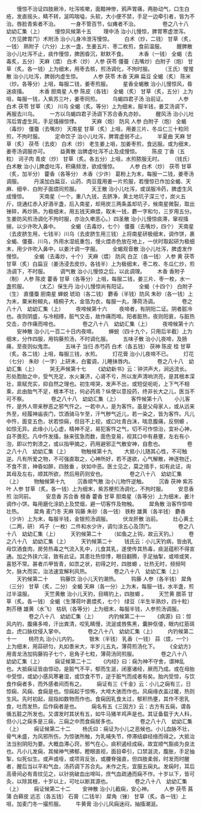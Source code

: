 <!-- { "loadSidebar": true } -->
　　慢惊不治证四肢厥冷，吐泻咳嗽，面黯神惨，鸦声胃痛，两胁动气，口生白疮，发直摇头，睛不转，涎鸣喘嗌，头软，大小便不禁，手足一边牵引者，皆为不治。唇脸青紫者不治。
　　一身不管百节，似瘫者不治。
　　
　　卷之八十八　幼幼汇集（上）
　　慢惊风候第十五
　　理中汤 治小儿慢惊，脾胃寒虚泄泻。（方见脾胃门）术附汤 治小儿身冷泄泻慢惊。
　　白术（炒，二钱） 甘草（炙，一钱） 熟附子（六分）上水一盏，生姜五片、枣二枚煎，食前温服。
　　醒脾散 治小儿吐泻不止，痰作慢惊，脾困昏沉，默默不食。
　　木香（一钱） 全蝎（去毒炙，五分） 天麻（煨） 白术（炒） 人参 茯苓 僵蚕（去嘴炒）白附子（炮） 甘草（炙。各一钱）上为细末，用枣去核，煎汤调化，不拘时服。
　　（王氏）惺惺散 治小儿吐泻，脾弱内虚生惊。
　　人参 茯苓 木香 天麻 扁豆 全蝎（炙） 陈米（炒。各等分）上咀，每服二钱，姜枣煎服。
　　星香全蝎散 治小儿慢惊风，昏迷痰搐。
　　木香 胆南星 人参 陈皮（各钱） 全蝎（炙） 甘草（炙，五分）上为咀，每服一钱，入紫苏三叶，姜枣同煎。
　　乌蝎四君子汤 治前证。
　　人参 白术 茯苓 甘草（炙） 川乌 全蝎（炙。等分）上为细末，服半钱，姜艾汤调下，再服去川乌。
　　一方以乌蝎四君子汤调下苏合香丸亦妙。
　　醒风汤 治小儿吐泻后胃虚生风，手足搐搦惊悸。
　　天麻（炮） 防风 人参 白附子（炮） 全蝎（毒炒） 僵蚕（去嘴炒） 天南星 甘草（炙）上咀，用姜三片、冬瓜仁三十粒同煎，不拘时服。
　　定命饮子 治小儿吐泻，脾胃虚弱不止。
　　半夏曲 天麻 甘草（炙） 茯苓（去皮） 白术（炒） 老生姜上咀，加姜枣煎，食远服。或为细末，姜枣汤调服亦可。
　　益黄散 治脾虚吐泻不止及成慢惊。
　　陈皮 丁香（五粒） 诃子肉 青皮（炒） 甘草（炙。各五分）上咀，水煎脓服无时。
　　（钱氏）白术散 治小儿脾虚吐泻，积痛频泄，欲成慢惊。
　　人参 白术（炒） 茯苓 甘草（炙，加半分） 藿香（各等分） 木香（少许） 葛粉上为末，每服一二钱，姜枣汤调服。
　　丹溪加白扁豆、山药、肉豆蔻用姜一片煎服，若慢惊已作加全蝎、天麻、细辛、白附子面煨同煎服。
　　天王散 治小儿吐泻，或误服冷药，脾虚生风成慢惊。
　　天南星（一个，重八九钱，去脐净，黄土地坑子深三寸，炭火五斤，烧通红赤入好酒半盏，后入南星，却用炭三两条盖却坑子，候南星微裂，取出锉碎，再炒熟，为极细末，用五钱天麻煨，取末一钱，麝一字和匀，三岁用五分。生姜防风煎汤调化不拘时服，亦治久嗽恶心。）四圣散 治小儿慢惊痰滞，窜视搐搦，以少许吹入鼻中。
　　全蝎（去毒炒，七个） 僵蚕（去嘴炒，四个） 天南星（去皮脐生用，七钱半）川乌（去皮脐生用三钱）上将南星研极细末，调作饼，裹全蝎、僵蚕、川乌，外用水湿纸重包，慢火煨赤色放在地上，一伏时取起研为极细末，用少许吹入鼻中，以姜汁调一字服。
　　全蝎观音散 治小儿吐泻，脾虚发作慢惊。
　　全蝎（去毒炒，十个） 天麻（煨） 防风 白芷（各一钱） 人参 黄 茯苓 甘草（炙）白扁豆（姜汤浸去皮炒。各钱半）上为极细末，枣二枚、冬瓜仁炒，煎汤调下，不时服。
　　调气散 治小儿慢惊之后，以此调理。
　　木香 香附子（制） 人参 陈皮 藿香 甘草（各等分）上咀，每服二钱，姜三片、枣一枚，水一盏煎服。
　　（太乙）保生丹 治小儿慢惊尚有阳证。
　　全蝎（十四个） 白附子（生） 直僵蚕 胆南星 蝉蜕 琥珀（各二钱） 麝香（半钱）防风 朱砂（各一钱）上为末，粟米粉糊丸，梧桐子大，金箔为衣，每服一丸，薄荷汤调。
　　
　　卷之八十八　幼幼汇集（上）
　　夜啼候第十六
　　夜啼者，有阴阳二证。阴者脏冷也。夜则阴盛，与冷相搏，脏气交击，故作痛而啼。阳者脏热，夜则阳衰，与脏热交击，亦作痛而啼也。
　　
　　卷之八十八　幼幼汇集（上）
　　夜啼候第十六
　　安神散 治小儿一百二十日内夜啼。
　　蝉蜕（四十九个，只用后半截）上为细末，分作四服，用钩藤煎汤，不时调化服。
　　五味子散 治小儿夜啼，及肠痛，至夜则似鬼祟。
　　五味子 当归 赤芍药 白术（各五钱） 茯神 陈皮 桂 甘草（炙。各二钱）上咀，每服三钱，水煎。
　　灯花膏 治小儿夜啼不已。
　　灯花（七分） 朱砂（一字）上研末，白蜜调，儿睡抹唇内。
　　
　　卷之八十八　幼幼汇集（上）
　　哭无声候第十七
　　《幼幼新书》云：钟洪声大，涧远流长。形处胞胎之中，受气充足，水火兼济，心肾不亏，所以发声清响洪亮，是其根本深壮，禀赋充实，抑自然之理也。初生啼哭，发声不出，或短促呃呃，上下气不相乘，此由胎气不足，根本不壮，何必药焉？纵使以意投药，终非长大之儿，医当不可不察。
　　
　　卷之八十八　幼幼汇集（上）
　　客忤候第十八
　　小儿客忤，是外人带来秽恶之邪气忤之。一若中人，是为客忤。虽是父母家人，或从远来外至，经履神庙丧门，饮酒骑马乍至，汗气秽气近儿，若一染之，皆为客忤。凡儿中忤，面变五色，状若惊痫，但目不上视，或口吐青白沫，喘息腹痛，反侧螈 ，如惊无异。此缘小儿心虚，精神不足，易犯客忤之气，切不可作惊治，宜补心神，自不畏犯。凡中忤发搐，脉来弦急而数，面色变易，视其口中有悬壅，左右有小泡，即以竹刺溃之，或以指甲摘之，药用避邪正气散安神，自愈也。
　　
　　卷之八十八　幼幼汇集（上）
　　物触候第十九
　　大抵小儿随其心性，不可触逆。凡有所爱之物，不可强直取之，心神所好，若不遂欲，心气解散，神逐物迁，不食不言，神昏如醉，四肢垂 ，状如中恶。医士见之，莫之措手，如有此证，询其母及左右，顺其所欲，然后用药则安也。
　　
　　卷之八十八　幼幼汇集（上）
　　物触候第十九
　　沉香顺气散 治小儿物忤逆触。
　　沉香 茯神 紫苏叶 人参 甘草（炙。各一钱）上为细末，紫苏梗煎汤调化，不拘时服。
　　安息香煎 治同前。
　　安息香 苏合香 檀香 藿香 甘草 胆南星（各等分）上为细末，姜汁调作小饼。每用磨化涂奶上及焚烟，避一切客忤及物触。
　　犀角散 治客忤惊啼壮热。
　　犀角 麦门冬 天麻 钩藤 朱砂（各一钱） 铁粉 雄黄（各半钱） 麝香（少许）上为末，每服半钱，金银煎汤调服。
　　伏龙肝散 治前。
　　灶心黄土（二两，研） 鸡子（一枚）二件和水少许，调匀涂五心及顶门。
　　
　　卷之八十八　幼幼汇集（上）
　　天钓候第二十
　　（如鱼之上钩，故云天钓。）
　　卷之八十八　幼幼汇集（上）
　　天钓候第二十
　　钱氏云：小儿天钓病，皆由乳母饮酒食肉，房劳热毒之气流入乳中，儿食其乳，遂使传其热毒，痰涎蕴积不得宣通。加之外挟六淫，致有此证。其患壮热惊悸，眼目翻腾，手足抽掣，或啼或笑，喜怒不常。甚者爪甲皆青，如祟之状，初得之时，四肢螈 ，壮热无时，频频呵欠，脉大而实，治法速宜解利风热。
　　
　　卷之八十八　幼幼汇集（上）
　　天钓候第二十
　　钩藤饮 治小儿天钓潮热。
　　钩藤 人参（各半钱） 犀角（三分） 甘草（炙，二分） 全蝎 天麻（各一分）上为末，每服一钱，水半盏，煎过半温服。
　　天竺黄散 治小儿天钓，目睛钓上，四肢螈 。
　　天竺黄 腊茶 甘草（炙。各一钱） 全蝎（生薄荷叶裹煨炙，七个） 绿豆（半生半熟炒，四十粒） 荆芥穗 雄黄（水飞） 枯矾（各等分）上为细末，每服半钱，人参煎汤调服。
　　
　　卷之八十八　幼幼汇集（上）
　　内钓候第二十一
　　《病源》曰：惊风内钓，腹痛多啼，汗出粪清，咬乳睛慢，流涎或唇焦黑，囊肿伛偻，眼内红筋斑血，虎口脉纹侵入掌中。
　　
　　卷之八十八　幼幼汇集（上）
　　内钓候第二十一
　　桃符丸 治小儿内钓。
　　银朱（半钱） 乳香（一钱） 蒜（煨，一个）上为细末，用蒜研匀，丸如黍米大，半岁儿五丸，薄荷煎汤化下。
　　《全幼方》用青龙汤加钩藤钩子七个，皂角子七粒，薄荷汤同煎服。
　　
　　卷之八十八　幼幼汇集（上）
　　痫证候第二十二
　　《内经》曰：痫为神不守舍，谓神乱也。大抵痫证皆由惊动，是脏气不平，郁而生涎，闭塞诸经，厥而乃成。或在母胎中受惊，或幼小感风寒暑湿，或饮食不节，逆于脏气而成者有矣。胎内受惊，与饮食作痫者多，而外感者间而有之。
　　痫证有三《千金》云：小儿之痫有三，日惊痫、风痫、食痫是也。惊痫起于惊怖，大啼大骇而作也。风痫缘衣盖过暖，热则生风。先时初起，屈指如数物而作也。食痫因乳食太过，郁积热壅，其作不思乳食，吐而发热，后作痫者是也。
　　痫名有五《三因方》云：古方有五痫，谓各循五脏之所发也。又谓发时其状有五，如牛马猪羊鸡声是也。其证备载于大人科，但小儿之痫多是三痫，三痫之中而食痫居多也。
　　
　　卷之八十八　幼幼汇集（上）
　　痫证候第二十二
　　杨氏曰：痫证为小儿之恶候也。小儿血脉不壮，骨气未盛，为风邪所伤，为惊骇所触，为乳哺失节，停滞结癖经络而得之。大抵治法当别阴阳为要。大概血滞心窍，邪气在心，痰积遏经成痫，故宜顺气豁痰为良法也。凡小儿发痫，其候神气拂郁，瞪眼直视，面目牵引，口禁涎流，腹胀，手足抽掣，似死似生。或声或哑，或项背反张，或腰脊强直，但四肢柔弱，时发而时醒者，醒后当以平和气血，汤药调下苏合丸。未作之先，宜服五痫丸。发痫时，耳后高骨间必有青纹见之，以针挑破血出啼叫，庶气血疏通而痫不作。十岁以下，皆可灸，以除其根，十岁以上，可吐以断其源也。
　　
　　卷之八十八　幼幼汇集（上）
　　痫证候第二十二
　　安神散 治小儿截痫，安心神。
　　人参 茯苓 菖蒲 白藓皮 远志（各五钱） 石膏（二钱半） 犀角（锉） 甘草（炙。各一钱）上咀，加麦门冬一撮煎服。
　　牛黄膏 治小儿风痫迷闷，抽搐潮涎。
